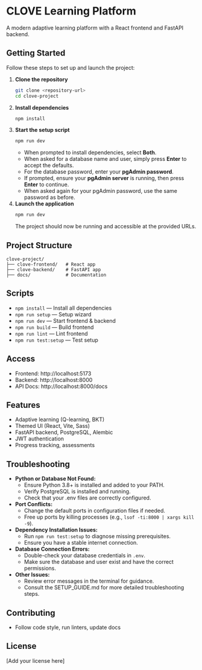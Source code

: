 # CLOVE Learning Platform

A modern adaptive learning platform with a React frontend and FastAPI backend.

## Getting Started

Follow these steps to set up and launch the project:

1. **Clone the repository**
   ```bash
   git clone <repository-url>
   cd clove-project
   ```
2. **Install dependencies**
   ```bash
   npm install
   ```
3. **Start the setup script**
   ```bash
   npm run dev
   ```
   - When prompted to install dependencies, select **Both**.
   - When asked for a database name and user, simply press **Enter** to accept the defaults.
   - For the database password, enter your **pgAdmin password**.
   - If prompted, ensure your **pgAdmin server** is running, then press **Enter** to continue.
   - When asked again for your pgAdmin password, use the same password as before.
4. **Launch the application**
   ```bash
   npm run dev
   ```
   The project should now be running and accessible at the provided URLs.

## Project Structure

```
clove-project/
├── clove-frontend/   # React app
├── clove-backend/    # FastAPI app
├── docs/             # Documentation
```

## Scripts

- `npm install`         — Install all dependencies
- `npm run setup`       — Setup wizard
- `npm run dev`         — Start frontend & backend
- `npm run build`       — Build frontend
- `npm run lint`        — Lint frontend
- `npm run test:setup`  — Test setup

## Access

- Frontend: http://localhost:5173
- Backend:  http://localhost:8000
- API Docs: http://localhost:8000/docs

## Features

- Adaptive learning (Q-learning, BKT)
- Themed UI (React, Vite, Sass)
- FastAPI backend, PostgreSQL, Alembic
- JWT authentication
- Progress tracking, assessments

## Troubleshooting

- **Python or Database Not Found:**
  - Ensure Python 3.8+ is installed and added to your PATH.
  - Verify PostgreSQL is installed and running.
  - Check that your .env files are correctly configured.
- **Port Conflicts:**
  - Change the default ports in configuration files if needed.
  - Free up ports by killing processes (e.g., `lsof -ti:8000 | xargs kill -9`).
- **Dependency Installation Issues:**
  - Run `npm run test:setup` to diagnose missing prerequisites.
  - Ensure you have a stable internet connection.
- **Database Connection Errors:**
  - Double-check your database credentials in `.env`.
  - Make sure the database and user exist and have the correct permissions.
- **Other Issues:**
  - Review error messages in the terminal for guidance.
  - Consult the SETUP_GUIDE.md for more detailed troubleshooting steps.

## Contributing

- Follow code style, run linters, update docs

## License

[Add your license here]

